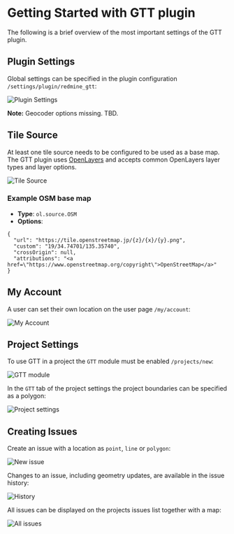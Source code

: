 # Getting Started with GTT plugin

The following is a brief overview of the most important settings of the GTT plugin.

## Plugin Settings

Global settings can be specified in the plugin configuration `/settings/plugin/redmine_gtt`:

![Plugin Settings](Redmine%20GTT%20plugin%20-%20Plugins%20-%20Redmine.png)

**Note:** Geocoder options missing. TBD.

## Tile Source

At least one tile source needs to be configured to be used as a base map. The GTT plugin uses [OpenLayers](https://openlayers.org/) and accepts common OpenLayers layer types and layer options.

![Tile Source](New%20Tile%20Source%20-%20Tile%20Sources%20-%20Redmine.png)

### Example OSM base map

* **Type**: `ol.source.OSM`
* **Options**:

```
{
  "url": "https://tile.openstreetmap.jp/{z}/{x}/{y}.png",
  "custom": "19/34.74701/135.35740",
  "crossOrigin": null,
  "attributions": "<a href=\"https://www.openstreetmap.org/copyright\">OpenStreetMap</a>"
}
```

## My Account

A user can set their own location on the user page `/my/account`:

![My Account](My%20account%20-%20Redmine.png)

## Project Settings

To use GTT in a project the `GTT` module must be enabled `/projects/new`:

![GTT module](New%20project%20-%20Redmine.png)

In the `GTT` tab of the project settings the project boundaries can be specified as a polygon:

![Project settings](Settings%20-%20GTT%20Project%20-%20Redmine.png)

## Creating Issues

Create an issue with a location as `point`, `line` or `polygon`:

![New issue](New%20issue%20-%20GTT%20Project%20-%20Redmine.png)

Changes to an issue, including geometry updates, are available in the issue history:

![History](Issue%201%20-%20GTT%20Project%20-%20Redmine.png)

All issues can be displayed on the projects issues list together with a map:

![All issues](Issues%20-%20GTT%20Project%20-%20Redmine.png)
